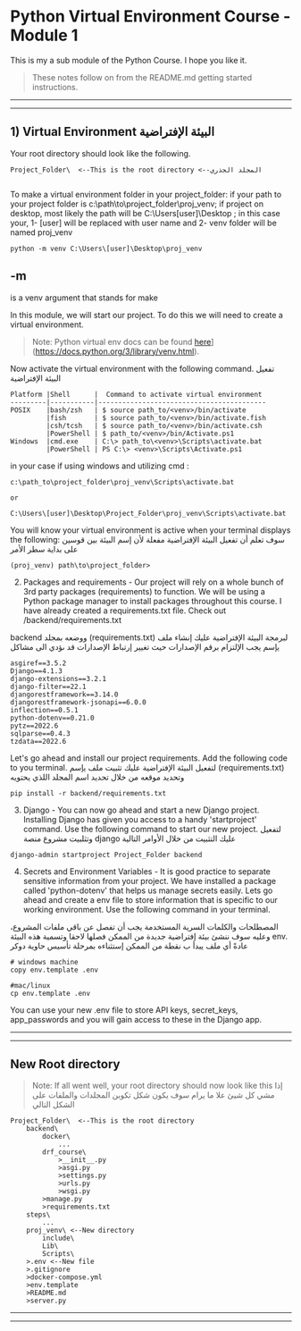 # Python Virtual Environment Course - Module 1
This is my a sub module of the Python Course. I hope you like it.

> These notes follow on from the README.md getting started instructions.
***
***

## 1) Virtual Environment                                                البيئة الإفتراضية ##
Your root directory should look like the following.
```
Project_Folder\  <--This is the root directory <--المجلد الجذري
   
```
To make a virtual environment folder in your project_folder:
if your path to your project folder is c:\path\to\project_folder\proj_venv; if project on desktop, most likely the path will be C:\Users\[user]\Desktop ; in this case your, 
1- [user] will be replaced with user name and
2- venv folder will be named proj_venv

```
python -m venv C:\Users\[user]\Desktop\proj_venv
```

## -m
is a venv argument that stands for make

In this module, we will start our project. To do this we will need to create a virtual environment.
>Note: Python virtual env docs can be found [here]([https://docs.python.org/3/tutorial/venv.html)](https://docs.python.org/3/library/venv.html).

Now activate the virtual environment with the following command. تفعيل البيئة الإفتراضية
```
Platform |Shell      |  Command to activate virtual environment
---------|-----------|------------------------------------------
POSIX    |bash/zsh   | $ source path_to/<venv>/bin/activate
         |fish       | $ source path_to/<venv>/bin/activate.fish
         |csh/tcsh   | $ source path_to/<venv>/bin/activate.csh
         |PowerShell | $ path_to/<venv>/bin/Activate.ps1
Windows  |cmd.exe    | C:\> path_to\<venv>\Scripts\activate.bat
         |PowerShell | PS C:\> <venv>\Scripts\Activate.ps1
```

in your case if using windows and utilizing cmd :

```
c:\path_to\project_folder\proj_venv\Scripts\activate.bat

or

C:\Users\[user]\Desktop\Project_Folder\proj_venv\Scripts\activate.bat

```


You will know your virtual environment is active when your terminal displays the following:
سوف تعلم أن تفعيل البيئة الإفتراضية مفعلة لأن إسم البيئة بين قوسين على بداية سطر الأمر
```
(proj_venv) path\to\project_folder>
```

2) Packages and requirements - Our project will rely on a whole bunch of 3rd party packages (requirements) to function. We will be using a Python package manager to install packages throughout this course. 
I have already created a requirements.txt file. Check out /backend/requirements.txt

 
 backend ووضعه بمجلد   (requirements.txt) لبرمجة البيئة الإفتراضية عليك إنشاء ملف يإسم
يجب الإلتزام برقم الإصدارات حيث تغيير إرتباط الإصدارات قد ىؤدي الى مشاكل  
```
asgiref==3.5.2
Django==4.1.3
django-extensions==3.2.1
django-filter==22.1
djangorestframework==3.14.0
djangorestframework-jsonapi==6.0.0
inflection==0.5.1
python-dotenv==0.21.0
pytz==2022.6
sqlparse==0.4.3
tzdata==2022.6
```
Let's go ahead and install our project requirements. Add the following code to you terminal.
لتفعيل البيئة الإفتراضية عليك  تثبيت ملف يإسم (requirements.txt) وتحديد موقعه من خلال تحديد اسم المجلد اللذي يحتويه


```
pip install -r backend/requirements.txt
```

3) Django - You can now go ahead and start a new Django project. Installing Django has given you access to a handy 'startproject' command. Use the following command to start our new project.
لتفعيل وتثلبيت مشروع منصة django عليك التثبيت من خلال الأوامر التالية 
```
django-admin startproject Project_Folder backend
```

4) Secrets and Environment Variables - It is good practice to separate sensitive information from your project. We have installed a package called 'python-dotenv' that helps us manage secrets easily. Lets go ahead and create a env file to store information that is specific to our working environment. Use the following command in your terminal.

المصطلحات والكلمات السرية المستخدمة يجب أن تفصل عن باقي ملفات المشروع، وعليه سوف ننشئ بيئة  إفتراضية  جديدة من الممكن فصلها لاحقا وتسمية هذه البيئة env. عادةً أي ملف يبدأ ب نقطة من الممكن إستثناءه بمرحلة تأسيس حاوية دوكر

```
# windows machine
copy env.template .env

#mac/linux
cp env.template .env
```

You can use your new .env file to store API keys, secret_keys, app_passwords and you will gain access to these in the Django app.
***
***

## New Root directory
>Note: If all went well, your root directory should now look like this
إذا مشي كل شيئ علا ما يرام سوف يكون شكل تكوبن المجلدات والملفات على الشكل التالي
```
Project_Folder\  <--This is the root directory
    backend\
        docker\
            ...
        drf_course\
            >__init__.py
            >asgi.py
            >settings.py
            >urls.py
            >wsgi.py
        >manage.py
        >requirements.txt
    steps\
        ...
    proj_venv\ <--New directory
        include\
        Lib\
        Scripts\
    >.env <--New file
    >.gitignore
    >docker-compose.yml
    >env.template
    >README.md
    >server.py
```

***
***

